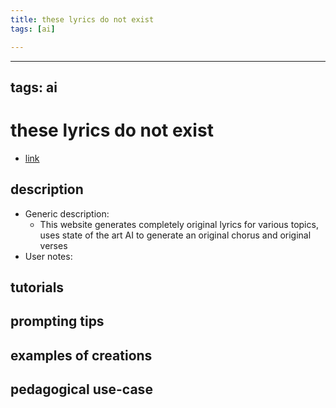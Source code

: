 ```yaml
---
title: these lyrics do not exist
tags: [ai]

---
```


---
tags: ai 
---


# these lyrics do not exist


* [link](https://theselyricsdonotexist.com/)

## description
* Generic description: 
    * This website generates completely original lyrics for various topics, uses state of the art AI to generate an original chorus and original verses
* User notes:

## tutorials

## prompting tips

## examples of creations 

## pedagogical use-case 